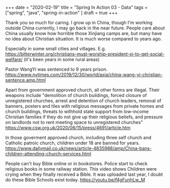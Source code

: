 +++ 
date = "2020-02-19"
title = "Spring In Action 03 - Data"
tags = ["spring", "java", "spring-in-action" ]
draft = true
+++

Thank you so much for caring. I grow up in China, though I'm working outside China currently, I may go back in the near future. People care about China usually know how horrible those Xinjiang camps are, but many have no idea about Christian situation. It is much worse compared to years ago.


Especially in some small cities and villages. E.g. https://bitterwinter.org/christians-must-worship-president-xi-to-get-social-welfare/ (it's been years in some rural areas)

Pastor WangYi was sentenced to 9 years prison. https://www.nytimes.com/2019/12/30/world/asia/china-wang-yi-christian-sentence.amp.html

Apart from government approved church, all other forms are illegal. Their weapons include "demolition of church buildings, forced closure of unregistered churches, arrest and detention of church leaders, removal of banners, posters and tiles with religious messages from private homes and church buildings, threats to withhold state support from low-income Christian families if they do not give up their religious beliefs, and pressure on landlords not to rent meeting space to unregistered churches" https://www.csw.org.uk/2020/06/15/press/4691/article.htm

In those goverment approved church, including three self church and Catholic patroic church, children under 18 are banned for years. https://www.dailymail.co.uk/news/article-4835988/amp/China-bans-children-attending-church-services.html

People can't buy Bible online or in bookstores. Police start to check religious books in some railway station. This video shows Children were crying when they finally received a Bible. It was uploaded last year, I doubt do these Bible Schools exist today. https://youtu.be/f4gFunhLw_M
